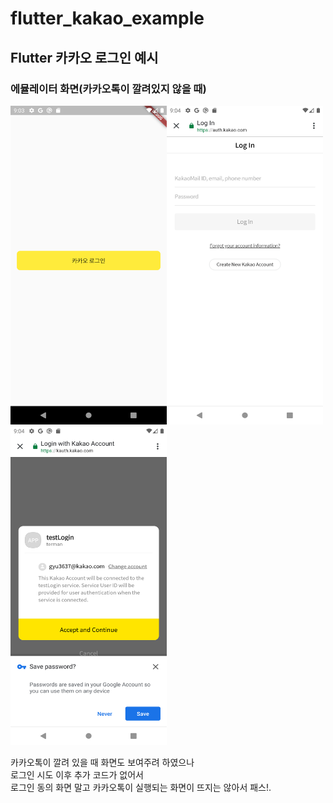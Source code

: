 # flutter_kakao_example

## Flutter 카카오 로그인 예시

### 에뮬레이터 화면(카카오톡이 깔려있지 않을 때)

<img src="https://github.com/Ohgyuchan/cs-study/blob/master/assets/images/flutter_kakao/Screenshot_1634213034.png" width="250" height="510"><img src="https://github.com/Ohgyuchan/cs-study/blob/master/assets/images/flutter_kakao/Screenshot_1634213040.png" width="250" height="510"><img src="https://github.com/Ohgyuchan/cs-study/blob/master/assets/images/flutter_kakao/Screenshot_1634213057.png" width="250" height="510">


카카오톡이 깔려 있을 때 화면도 보여주려 하였으나  
로그인 시도 이후 추가 코드가 없어서  
로그인 동의 화면 말고 카카오톡이 실행되는 화면이 뜨지는 않아서 패스!.